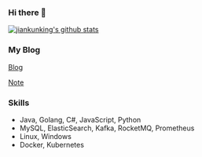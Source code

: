 ### Hi there 👋

[![jiankunking's github stats](https://github-readme-stats.vercel.app/api?username=jiankunking)](https://github.com/jiankunking)

### My Blog
[Blog](https://jiankunking.github.io/)

[Note](https://blog.csdn.net/jiankunking)
### Skills
- Java, Golang, C#, JavaScript, Python
- MySQL, ElasticSearch, Kafka, RocketMQ, Prometheus
- Linux, Windows
- Docker, Kubernetes



<!--
**jiankunking/jiankunking** is a ✨ _special_ ✨ repository because its `README.md` (this file) appears on your GitHub profile.

Here are some ideas to get you started:

- 🔭 I’m currently working on ...
- 🌱 I’m currently learning ...
- 👯 I’m looking to collaborate on ...
- 🤔 I’m looking for help with ...
- 💬 Ask me about ...
- 📫 How to reach me: ...
- 😄 Pronouns: ...
- ⚡ Fun fact: ...
-->
